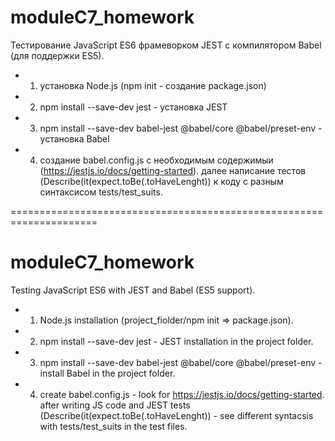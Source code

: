 # moduleC7_homework
Тестирование JavaScript ES6 фрамеворком JEST с компилятором Babel (для поддержки ES5).
* 1. установка Node.js (npm init - создание package.json)
* 2. npm install --save-dev jest - установка JEST
* 3. npm install --save-dev babel-jest @babel/core @babel/preset-env - установка Babel
* 4. создание babel.config.js с необходимым содержимыи (https://jestjs.io/docs/getting-started).
далее написание тестов (Describe(it(expect.toBe(.toHaveLenght)) к коду с разным синтаксисом tests/test_suits.

=====================================================================

# moduleC7_homework
Testing JavaScript ES6 with JEST and Babel (ES5 support).

* 1. Node.js installation (project_fiolder/npm init => package.json).
* 2. npm install --save-dev jest - JEST installation in the project folder.
* 3. npm install --save-dev babel-jest @babel/core @babel/preset-env - install Babel in the project folder.
* 4. create babel.config.js - look for https://jestjs.io/docs/getting-started.
after writing JS code and JEST tests (Describe(it(expect.toBe(.toHaveLenght)) - see different
syntacsis with tests/test_suits in the test files.
